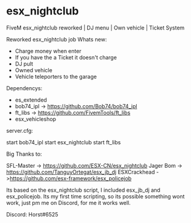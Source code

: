 # esx_nightclub
FiveM esx_nightclub reworked | DJ menu | Own vehicle | Ticket System

Reworked esx_nightclub job
Whats new:

  - Charge money when enter
  - If you have the a Ticket it doesn't charge
  - DJ pult
  - Owned vehicle
  - Vehicle teleporters to the garage

Dependencys:

  - es_extended           
  - bob74_ipl             ->  https://github.com/Bob74/bob74_ipl
  - ft_libs               ->  https://github.com/FivemTools/ft_libs
  - esx_vehicleshop       

server.cfg:

start bob74_ipl
start esx_nightclub
start ft_libs

Big Thanks to:

SFL-Master   -> https://github.com/ESX-CN/esx_nightclub
Jager Bom    -> https://github.com/TanguyOrtegat/esx_jb_dj
ESXCrackhead ->https://github.com/esx-framework/esx_policejob

Its based on the esx_nightclub script, I included esx_jb_dj and esx_policejob.
Its my first time scripting, so its possible something wont work, just pm me on Discord, for me it works well. 

Discord: Horst#6525
